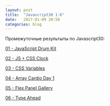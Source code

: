```yaml
---
layout: post
title:  "Javascript30 1-6"
date:   2017-01-09 20:50
categories: blog
---
```

Промежуточные результыты по Javascript30:

[01 - JavaScript Drum Kit]

[02 - JS + CSS Clock]

[03 - CSS Variables]

[04 - Array Cardio Day 1]

[05 - Flex Panel Gallery]

[06 - Type Ahead]


[01 - JavaScript Drum Kit]:	https://lisaveta-k.github.io/lisa.js30/01%20-%20JavaScript%20Drum%20Kit/index-START.html
[02 - JS + CSS Clock]:	https://github.com/Lisaveta-K/lisa.js30/02%20-%20JS%20%2B%20CSS%20Clock/index-START.html
[03 - CSS Variables]:	https://lisaveta-k.github.io/lisa.js30/03%20-%20CSS%20Variables/index-START.html
[04 - Array Cardio Day 1]:	https://lisaveta-k.github.io/lisa.js30/04%20-%20Array%20Cardio%20Day%201/index-START.html
[05 - Flex Panel Gallery]:	https://lisaveta-k.github.io/lisa.js30/05%20-%20Flex%20Panel%20Gallery/index-START.html
[06 - Type Ahead]:	https://lisaveta-k.github.io/lisa.js30/06%20-%20Type%20Ahead/index-START.html
